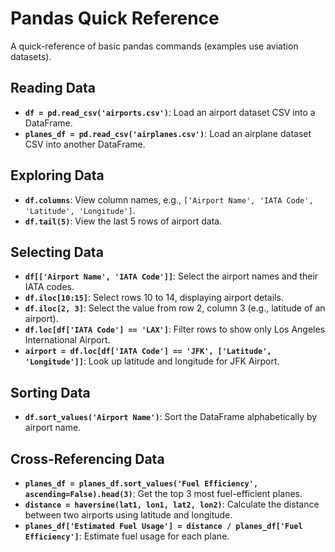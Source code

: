 # Pandas Quick Reference

A quick-reference of basic pandas commands (examples use aviation datasets). 

## Reading Data
- **`df = pd.read_csv('airports.csv')`**: Load an airport dataset CSV into a DataFrame.
- **`planes_df = pd.read_csv('airplanes.csv')`**: Load an airplane dataset CSV into another DataFrame.

## Exploring Data
- **`df.columns`**: View column names, e.g., `['Airport Name', 'IATA Code', 'Latitude', 'Longitude']`.
- **`df.tail(5)`**: View the last 5 rows of airport data.

## Selecting Data
- **`df[['Airport Name', 'IATA Code']]`**: Select the airport names and their IATA codes.
- **`df.iloc[10:15]`**: Select rows 10 to 14, displaying airport details.
- **`df.iloc[2, 3]`**: Select the value from row 2, column 3 (e.g., latitude of an airport).
- **`df.loc[df['IATA Code'] == 'LAX']`**: Filter rows to show only Los Angeles International Airport.
- **`airport = df.loc[df['IATA Code'] == 'JFK', ['Latitude', 'Longitude']]`**: Look up latitude and longitude for JFK Airport.

## Sorting Data
- **`df.sort_values('Airport Name')`**: Sort the DataFrame alphabetically by airport name.

## Cross-Referencing Data
- **`planes_df = planes_df.sort_values('Fuel Efficiency', ascending=False).head(3)`**: Get the top 3 most fuel-efficient planes.
- **`distance = haversine(lat1, lon1, lat2, lon2)`**: Calculate the distance between two airports using latitude and longitude.
- **`planes_df['Estimated Fuel Usage'] = distance / planes_df['Fuel Efficiency']`**: Estimate fuel usage for each plane.


